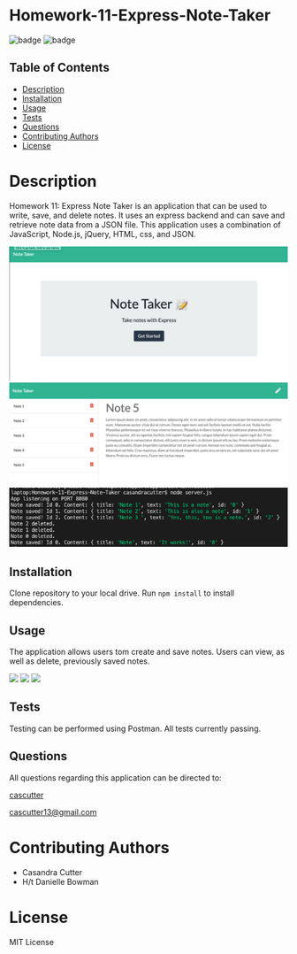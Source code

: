 # Homework-11-Express-Note-Taker
![badge](https://img.shields.io/badge/license-MIT-orange)
![badge](https://img.shields.io/badge/build-passing-brightgreen)
    
## Table of Contents
* [Description](#description)
* [Installation](#installation)
* [Usage](#usage)
* [Tests](#test)
* [Questions](#questions)
* [Contributing Authors](#contributors)
* [License](#license)
    
# Description
Homework 11: Express Note Taker is an application that can be used to write, save, and delete notes. It uses an express backend and can save and retrieve note data from a JSON file. This application uses a combination of JavaScript, Node.js, jQuery, HTML, css, and JSON.

<img src="public/assets/Note-Taker-2.png">
<img src="public/assets/Note-Taker-1.png">
<img src="public/assets/Terminal Commands.png">
    
## Installation
Clone repository to your local drive. Run ```npm install``` to install dependencies.
    
## Usage
The application allows users tom create and save notes. Users can view, as well as delete, previously saved notes.

<img src="https://media.giphy.com/media/vAVVxrVm2C787zJPu1/giphy.gif">
<img src="https://media.giphy.com/media/uvTTuo8bsStKqdI7jc/giphy.gif">
<img src="https://media.giphy.com/media/f0Wmw35MU2vZo32P2T/giphy.gif">
          
## Tests
Testing can be performed using Postman. All tests currently passing.
            
## Questions
All questions regarding this application can be directed to: 
 
<a href="https://github.com/cascutter">cascutter</a> 

<a href="mailto:cascutter13@gmail.com">cascutter13@gmail.com</a>
    
# Contributing Authors
* Casandra Cutter 
* H/t Danielle Bowman
    
# License
MIT License